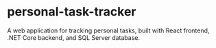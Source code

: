 # personal-task-tracker
A web application for tracking personal tasks, built with React frontend, .NET Core backend, and SQL Server database.
